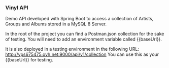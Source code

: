 ### Vinyl API

Demo API developed with Spring Boot to access a collection of Artists, Groups and Albums stored in a MySQL 8 Server.

In the root of the project you can find a Postman.json collection for the sake of testing. You will need to add an environment variable called {{baseUrl}}.

It is also deployed in a testing environment in the following URL: http://vps675475.ovh.net:9000/api/v1/collection
You can use this as your {{baseUrl}} for testing.
